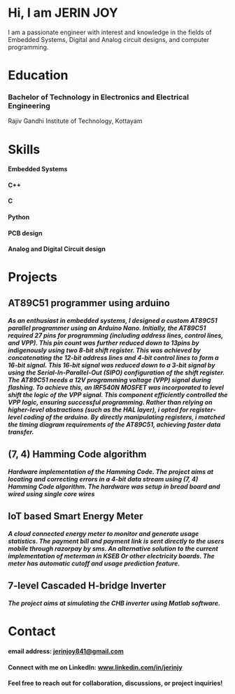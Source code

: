 # Hi, I am JERIN JOY
I am a passionate engineer with interest and knowledge in the fields of Embedded Systems, Digital and Analog circuit designs, and computer programming. 
# Education
### Bachelor of Technology in Electronics and Electrical Engineering
Rajiv Gandhi Institute of Technology, Kottayam
# Skills
#### Embedded Systems
#### C++
#### C
#### Python
#### PCB design
#### Analog and Digital Circuit design
# Projects
## AT89C51 programmer using arduino
##### As an enthusiast in embedded systems, I designed a custom AT89C51 parallel programmer using an Arduino Nano. Initially, the AT89C51 required 27 pins for programming (including address lines, control lines, and VPP). This pin count was further reduced down to 13pins by indigenously using two 8-bit shift register. This was achieved by concatenating the 12-bit address lines and 4-bit control lines to form a 16-bit signal. This 16-bit signal was reduced down to a 3-bit signal by using the Serial-In-Parallel-Out (SIPO) configuration of the shift register. The AT89C51 needs a 12V programming voltage (VPP) signal during flashing. To achieve this, an IRF540N MOSFET was incorporated to level shift the logic of the VPP signal. This component efficiently controlled the VPP logic, ensuring successful programming. Rather than relying on higher-level abstractions (such as the HAL layer), i opted for register-level coding of the arduino. By directly manipulating registers, i matched the timing diagram requirements of the AT89C51, achieving faster data transfer.
## (7, 4) Hamming Code algorithm
##### Hardware implementation of the Hamming Code. The project aims at locating and correcting errors in a 4-bit data stream using (7, 4) Hamming Code algorithm. The hardware was setup in bread board and wired using single core wires
## IoT based Smart Energy Meter
##### A cloud connected energy meter to monitor and generate usage statistics. The payment bill and payment link is sent directly to the users mobile through razorpay by sms. An alternative solution to the current implementation of meterman in KSEB Or other electricity boards. The meter has automatic cutoff and usage prediction feature.
## 7-level Cascaded H-bridge Inverter
##### The project aims at simulating the CHB inverter using Matlab software.
# Contact
#### email address: jerinjoy841@gmail.com
#### Connect with me on LinkedIn: www.linkedin.com/in/jerinjy
#### Feel free to reach out for collaboration, discussions, or project inquiries!
<!---
jerinjy/jerinjy is a ✨ special ✨ repository because its `README.md` (this file) appears on your GitHub profile.
You can click the Preview link to take a look at your changes.
--->
